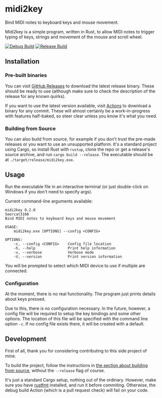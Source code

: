 # midi2key

Bind MIDI notes to keyboard keys and mouse movement.

Midi2key is a simple program, written in Rust, to allow MIDI notes to trigger typing of keys, strings and movement of the mouse and scroll wheel.

[![Debug Build](https://github.com/Seercat3160/midi2key/actions/workflows/rust-debug.yml/badge.svg)](https://github.com/Seercat3160/midi2key/actions/workflows/rust-debug.yml)
[![Release Build](https://github.com/Seercat3160/midi2key/actions/workflows/rust-release.yml/badge.svg)](https://github.com/Seercat3160/midi2key/actions/workflows/rust-release.yml)

## Installation

### Pre-built binaries

You can visit [GitHub Releases](https://github.com/Seercat3160/midi2key/releases) to download the latest release binary. These should be ready to use (although make sure to check the description of the release for any known quirks).

If you want to use the latest version available, visit [Actions](https://github.com/Seercat3160/midi2key/actions) to download a binary for any commit. These will almost certainly be a work-in-progress with features half-baked, so steer clear unless you know it's what you need.

### Building from Source

You can also build from source, for example if you don't trust the pre-made releases or you want to use an unsupported platform. It's a standard project using Cargo, so install Rust with `rustup`, clone the repo or get a release's source archive, and run `cargo build --release`. The executable should be at `./target/release/midi2key.exe`.

## Usage

Run the executable file in an interactive terminal (or just double-click on Windows if you don't need to specify args).

Current command-line arguments available:

```plaintext
midi2key 0.2.0
Seercat3160
Bind MIDI notes to keyboard keys and mouse movement

USAGE:
    midi2key.exe [OPTIONS] --config <CONFIG>

OPTIONS:
    -c, --config <CONFIG>    Config file location
    -h, --help               Print help information
    -v, --verbose            Verbose mode
    -V, --version            Print version information
```

You will be prompted to select which MIDI device to use if multiple are connected.

### Configuration

At the moment, there is no real functionality. The program just prints details about keys pressed.

Due to this, there is no configuration necessary. In the future, however, a config file will be required to setup the key bindings and some other options. The location of this file will be specified with the command line option `-c`. If no config file exists there, it will be created with a default.

## Development

First of all, thank you for considering contributing to this side project of mine.

To build the project, follow the instructions in [the section about building from source](#building-from-source), without the `--release` flag of course.

It's just a standard Cargo setup, nothing out of the ordinary. However, make sure you have [rustfmt](https://github.com/rust-lang/rustfmt) installed, and run it before commiting. Otherwise, the debug build Action (which is a pull request check) will fail on your code.
